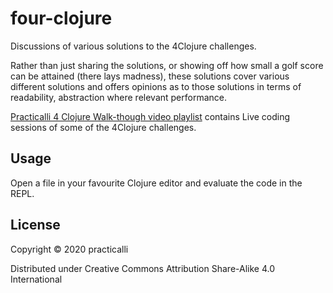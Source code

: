 # four-clojure

Discussions of various solutions to the 4Clojure challenges.

Rather than just sharing the solutions, or showing off how small a golf score can be attained (there lays madness), these solutions cover various different solutions and offers opinions as to those solutions in terms of readability, abstraction where relevant performance.

[Practicalli 4 Clojure Walk-though video playlist](https://www.youtube.com/playlist?list=PLpr9V-R8ZxiDB_KGrbliCsCUrmcBvdW16) contains Live coding sessions of some of the 4Clojure challenges.

## Usage

Open a file in your favourite Clojure editor and evaluate the code in the REPL.

## License

Copyright © 2020 practicalli

Distributed under Creative Commons Attribution Share-Alike 4.0 International
